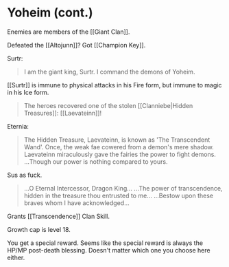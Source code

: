 # Yoheim (cont.)
Enemies are members of the [[Giant Clan]].

Defeated the [[Altojunn]]? Got [[Champion Key]].

Surtr:
>I am the giant king, Surtr. I command the demons of Yoheim.

[[Surtr]] is immune to physical attacks in his Fire form, but immune to magic in his Ice form.

>The heroes recovered one of the stolen [[Clanniebe|Hidden Treasures]]: [[Laevateinn]]!

Eternia:
>The Hidden Treasure, Laevateinn, is known as 'The Transcendent Wand'.
>Once, the weak fae cowered from a demon's mere shadow.
>Laevateinn miraculously gave the fairies the power to fight demons.
>...Though our power is nothing compared to yours.

Sus as fuck.

>...O Eternal Intercessor, Dragon King...
>...The power of transcendence, hidden in the treasure thou entrusted to me...
>...Bestow upon these braves whom I have acknowledged...

Grants [[Transcendence]] Clan Skill.

Growth cap is level 18.

You get a special reward. Seems like the special reward is always the HP/MP post-death blessing. Doesn't matter which one you choose here either.

